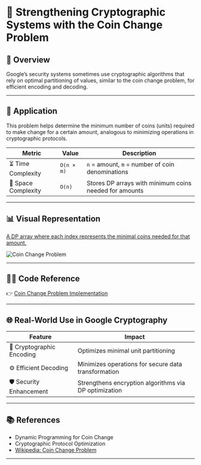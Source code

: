 # 🔐 **Strengthening Cryptographic Systems with the Coin Change Problem**

## 📌 Overview

Google’s security systems sometimes use cryptographic algorithms that rely on optimal partitioning of values, similar to the coin change problem, for efficient encoding and decoding.

---

## 🧠 Application

This problem helps determine the minimum number of coins (units) required to make change for a certain amount, analogous to minimizing operations in cryptographic protocols.

| Metric             | Value          | Description                                              |
|--------------------|----------------|----------------------------------------------------------|
| ⏳ Time Complexity  | `O(n × m)`     | `n` = amount, `m` = number of coin denominations         |
| 🧠 Space Complexity | `O(n)`         | Stores DP arrays with minimum coins needed for amounts   |

---

## 📊 Visual Representation

[A DP array where each index represents the minimal coins needed for that amount.](https://www.interviewbit.com/blog/wp-content/uploads/2021/10/Image-1-13.png)

![Coin Change Problem](https://storage.googleapis.com/algodailyrandomassets/curriculum/hard-arrays/coin1.png)

---

## 🧑‍💻 Code Reference

👉 [Coin Change Problem Implementation](https://github.com/Shreshta001/aps_portfolio.github.io/blob/main/codes/9.cpp)

---

## 🌐 Real-World Use in Google Cryptography

| Feature                   | Impact                                                  |
|---------------------------|---------------------------------------------------------|
| 🔐 Cryptographic Encoding  | Optimizes minimal unit partitioning                      |
| ⚙️ Efficient Decoding      | Minimizes operations for secure data transformation     |
| 🛡️ Security Enhancement    | Strengthens encryption algorithms via DP optimization   |

---

## 📚 References

- Dynamic Programming for Coin Change  
- Cryptographic Protocol Optimization  
- [Wikipedia: Coin Change Problem](https://en.wikipedia.org/wiki/Change-making_problem)


---
